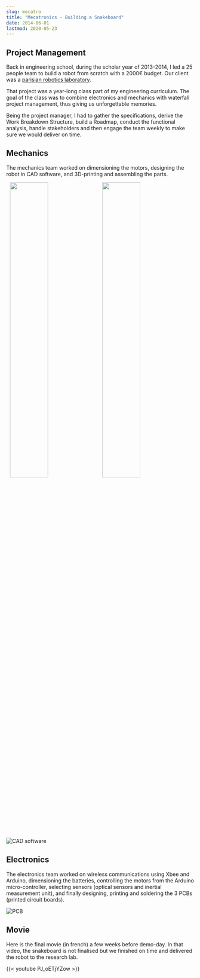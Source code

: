 ```yaml
---
slug: mecatro
title: "Mecatronics - Building a Snakeboard"
date: 2014-06-01
lastmod: 2020-05-23
---
```


## Project Management

Back in engineering school, during the scholar year of 2013-2014, I led a 25 people team to build a robot from scratch with a 2000€ budget. Our client was a [parisian robotics laboratory](http://www.isir.upmc.fr/index.php?op=view_page&id=2&menuid=1&old=N&lang=en).

That project was a year-long class part of my engineering curriculum. The goal of the class was to combine electronics and mechanics with waterfall project management, thus giving us unforgettable memories.

Being the project manager, I had to gather the specifications, derive the Work Breakdown Structure, build a Roadmap, conduct the functional analysis, handle stakeholders and then engage the team weekly to make sure we would deliver on time.

## Mechanics

The mechanics team worked on dimensioning the motors, designing the robot in CAD software, and 3D-printing and assembling the parts.

<img src="/images/snakeboard_model.png"  width="45%" height="45%" style="float: left; margin: 0 2%;">
<img src="/images/snakeboard_assemblage.jpg"  width="45%" height="45%" style="float: left; margin: 0 2%;">

![CAD software](/images/snakeboard_cad.jpg)

## Electronics

The electronics team worked on wireless communications using Xbee and Arduino, dimensioning the batteries, controlling the motors from the Arduino micro-controller, selecting sensors (optical sensors and inertial measurement unit), and finally designing, printing and soldering the 3 PCBs (printed circuit boards).

![PCB](/images/snakeboard_electronics.jpg)

## Movie

Here is the final movie (in french) a few weeks before demo-day. In that video, the snakeboard is not finalised but we finished on time and delivered the robot to the research lab.

{{< youtube PJ_oETjYZow >}}
